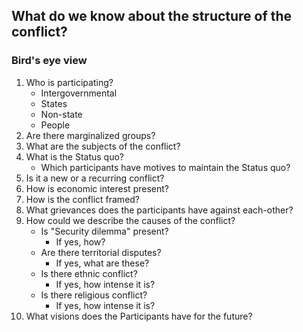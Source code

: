 ## What do we know about the structure of the conflict?
### Bird's eye view
1. Who is participating?
	- Intergovernmental
	- States
	- Non-state
	- People
1. Are there marginalized groups?
1. What are the subjects of the conflict?
1. What is the Status quo?
    - Which participants have motives to maintain the Status quo?
1. Is it a new or a recurring conflict?
1. How is economic interest present?
1. How is the conflict framed?
1. What grievances does the participants have against each-other?
1. How could we describe the causes of the conflict?
    - Is "Security dilemma" present?
        - If yes, how?
    - Are there territorial disputes?
        - If yes, what are these?
    - Is there ethnic conflict?
        - If yes, how intense it is?
    - Is there religious conflict?
        - If yes, how intense it is?
1. What visions does the Participants have for the future?
